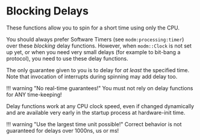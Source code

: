 # Blocking Delays

These functions allow you to spin for a short time using only the CPU.

You should always prefer Software Timers (see `modm:processing:timer`) over these
*blocking* delay functions. However, when `modm::Clock` is not set up yet, or
when you need very small delays (for example to bit-bang a protocol), you need
to use these delay functions.

The only guarantee given to you is to delay for _at least_ the specified time.
Note that invocation of interrupts during spinning may add delay too.

!!! warning "No real-time guarantees!"
    You must not rely on delay functions for ANY time-keeping!

Delay functions work at any CPU clock speed, even if changed dynamically and
are available very early in the startup process at hardware-init time.

!!! warning "Use the largest time unit possible!"
    Correct behavior is not guaranteed for delays over 1000ns, us or ms!
